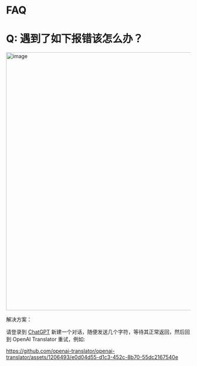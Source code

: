 FAQ
===

# Q: 遇到了如下报错该怎么办？

<img width="704" alt="image" src="https://github.com/openai-translator/openai-translator/assets/1206493/be75f564-21ba-4531-8875-7cd5e8bc554b">


解决方案：

  请登录到 [ChatGPT](https://chat.openai.com/) 新建一个对话，随便发送几个字符，等待其正常返回，然后回到 OpenAI Translator 重试，例如:

  https://github.com/openai-translator/openai-translator/assets/1206493/e0d04d55-d1c3-452c-8b70-55dc2167540e

